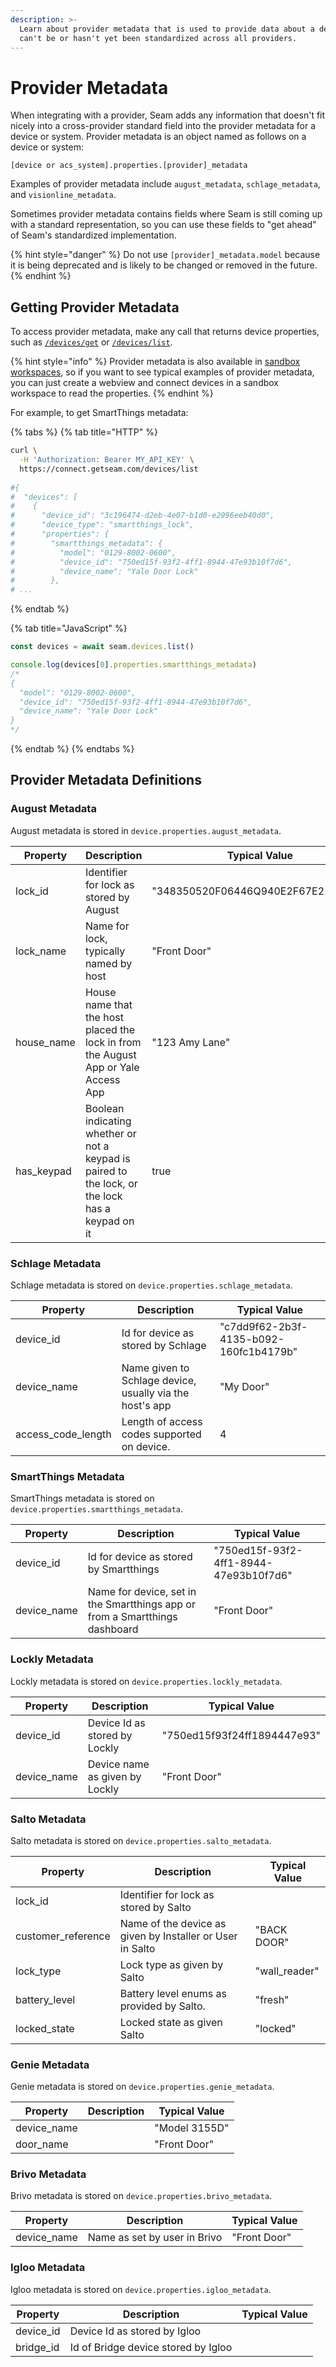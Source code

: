 ```yaml
---
description: >-
  Learn about provider metadata that is used to provide data about a device that
  can't be or hasn't yet been standardized across all providers.
---
```


# Provider Metadata

When integrating with a provider, Seam adds any information that doesn't fit nicely into a cross-provider standard field into the provider metadata for a device or system. Provider metadata is an object named as follows on a device or system:

`[device or acs_system].properties.[provider]_metadata`

Examples of provider metadata include `august_metadata`, `schlage_metadata`, and `visionline_metadata`.

Sometimes provider metadata contains fields where Seam is still coming up with a standard representation, so you can use these fields to "get ahead" of Seam's standardized implementation.

{% hint style="danger" %}
Do not use `[provider]_metadata.model` because it is being deprecated and is likely to be changed or removed in the future.
{% endhint %}

## Getting Provider Metadata

To access provider metadata, make any call that returns device properties, such as [`/devices/get`](../../api-clients/devices/get.md) or [`/devices/list`](../../api-clients/devices/list.md).

{% hint style="info" %}
Provider metadata is also available in [sandbox workspaces](../workspaces/#sandbox-workspaces), so if you want to see typical examples of provider metadata, you can just create a webview and connect devices in a sandbox workspace to read the properties.
{% endhint %}

For example, to get SmartThings metadata:

{% tabs %}
{% tab title="HTTP" %}
```bash
curl \
  -H 'Authorization: Bearer MY_API_KEY' \
  https://connect.getseam.com/devices/list
  
#{
#  "devices": [
#    {
#      "device_id": "3c196474-d2eb-4e07-b1d0-e2996eeb40d0",
#      "device_type": "smartthings_lock",
#      "properties": {
#        "smartthings_metadata": {
#          "model": "0129-8002-0600",
#          "device_id": "750ed15f-93f2-4ff1-8944-47e93b10f7d6",
#          "device_name": "Yale Door Lock"
#        },
# ...
```
{% endtab %}

{% tab title="JavaScript" %}
```javascript
const devices = await seam.devices.list()

console.log(devices[0].properties.smartthings_metadata)
/*
{
  "model": "0129-8002-0600",
  "device_id": "750ed15f-93f2-4ff1-8944-47e93b10f7d6",
  "device_name": "Yale Door Lock"
}
*/
```
{% endtab %}
{% endtabs %}

## Provider Metadata Definitions

### August Metadata

August metadata is stored in `device.properties.august_metadata`.

<table><thead><tr><th>Property</th><th width="330.3333333333333">Description</th><th>Typical Value</th></tr></thead><tbody><tr><td>lock_id</td><td>Identifier for lock as stored by August</td><td>"348350520F06446Q940E2F67E21D351A"</td></tr><tr><td>lock_name</td><td>Name for lock, typically named by host</td><td>"Front Door"</td></tr><tr><td>house_name</td><td>House name that the host placed the lock in from the August App or Yale Access App</td><td>"123 Amy Lane"</td></tr><tr><td>has_keypad</td><td>Boolean indicating whether or not a keypad is paired to the lock, or the lock has a keypad on it</td><td>true</td></tr></tbody></table>

### Schlage Metadata

Schlage metadata is stored on `device.properties.schlage_metadata`.

| Property             | Description                                              | Typical Value                          |
| -------------------- | -------------------------------------------------------- | -------------------------------------- |
| device\_id           | Id for device as stored by Schlage                       | "c7dd9f62-2b3f-4135-b092-160fc1b4179b" |
| device\_name         | Name given to Schlage device, usually via the host's app | "My Door"                              |
| access\_code\_length | Length of access codes supported on device.              | 4                                      |

### SmartThings Metadata

SmartThings metadata is stored on `device.properties.smartthings_metadata`.

| Property     | Description                                                                 | Typical Value                          |
| ------------ | --------------------------------------------------------------------------- | -------------------------------------- |
| device\_id   | Id for device as stored by Smartthings                                      | "750ed15f-93f2-4ff1-8944-47e93b10f7d6" |
| device\_name | Name for device, set in the Smartthings app or from a Smartthings dashboard | "Front Door"                           |

### Lockly Metadata

Lockly metadata is stored on `device.properties.lockly_metadata`.

| Property     | Description                    | Typical Value               |
| ------------ | ------------------------------ | --------------------------- |
| device\_id   | Device Id as stored by Lockly  | "750ed15f93f24ff1894447e93" |
| device\_name | Device name as given by Lockly | "Front Door"                |

### Salto Metadata

Salto metadata is stored on `device.properties.salto_metadata`.

| Property            | Description                                               | Typical Value  |
| ------------------- | --------------------------------------------------------- | -------------- |
| lock\_id            | Identifier for lock as stored by Salto                    |                |
| customer\_reference | Name of the device as given by Installer or User in Salto | "BACK DOOR"    |
| lock\_type          | Lock type as given by Salto                               | "wall\_reader" |
| battery\_level      | Battery level enums as provided by Salto.                 | "fresh"        |
| locked\_state       | Locked state as given Salto                               | "locked"       |

### Genie Metadata

Genie metadata is stored on `device.properties.genie_metadata`.

| Property     | Description | Typical Value |
| ------------ | ----------- | ------------- |
| device\_name |             | "Model 3155D" |
| door\_name   |             | "Front Door"  |

### Brivo Metadata

Brivo metadata is stored on `device.properties.brivo_metadata`.

| Property     | Description                  | Typical Value |
| ------------ | ---------------------------- | ------------- |
| device\_name | Name as set by user in Brivo | "Front Door"  |

### Igloo Metadata

Igloo metadata is stored on `device.properties.igloo_metadata`.

| Property   | Description                         | Typical Value |
| ---------- | ----------------------------------- | ------------- |
| device\_id | Device Id as stored by Igloo        |               |
| bridge\_id | Id of Bridge device stored by Igloo |               |
